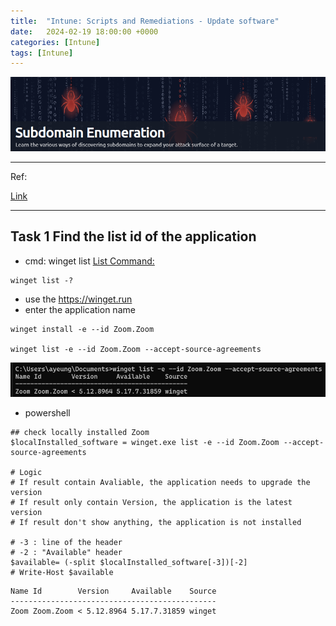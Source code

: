 ```yaml
---
title:  "Intune: Scripts and Remediations - Update software"
date:   2024-02-19 18:00:00 +0000
categories: [Intune]
tags: [Intune]
---
```


![image](/assets/img/subdomain-numeration01.png)

---
Ref: 


[Link](https://www.youtube.com/watch?v=ea0g1Y1zaek)

---
Task 1  Find the list id of the application
---

- cmd: winget list
[List Command:](https://learn.microsoft.com/en-us/windows/package-manager/winget/list)
```
winget list -?
```

- use the https://winget.run
- enter the application name
```
winget install -e --id Zoom.Zoom

winget list -e --id Zoom.Zoom --accept-source-agreements

```
![img](/assets/img/intune02.png)

- powershell
```
## check locally installed Zoom
$localInstalled_software = winget.exe list -e --id Zoom.Zoom --accept-source-agreements

# Logic 
# If result contain Avaliable, the application needs to upgrade the version
# If result only contain Version, the application is the latest version 
# If result don't show anything, the application is not installed

# -3 : line of the header
# -2 : "Available" header
$available= (-split $localInstalled_software[-3])[-2]
# Write-Host $available

```

```
Name Id        Version     Available    Source
----------------------------------------------
Zoom Zoom.Zoom < 5.12.8964 5.17.7.31859 winget
```
